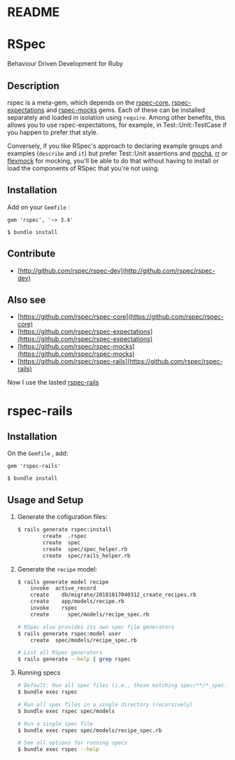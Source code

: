 # README

# RSpec

Behaviour Driven Development for Ruby

## Description

rspec is a meta-gem, which depends on the
[rspec-core](https://github.com/rspec/rspec-core),
[rspec-expectations](https://github.com/rspec/rspec-expectations)
and [rspec-mocks](https://github.com/rspec/rspec-mocks) gems. Each of these
can be installed separately and loaded in isolation using `require`. Among
other benefits, this allows you to use rspec-expectations, for example, in
Test::Unit::TestCase if you happen to prefer that style.

Conversely, if you like RSpec's approach to declaring example groups and
examples (`describe` and `it`) but prefer Test::Unit assertions and
[mocha](https://github.com/freerange/mocha), [rr](https://github.com/rr/rr)
or [flexmock](https://github.com/jimweirich/flexmock) for mocking, you'll be
able to do that without having to install or load the components of RSpec that
you're not using.

## Installation
Add on your `Gemfile` :

    gem 'rspec', '~> 3.4'

    $ bundle install 


## Contribute

* [http://github.com/rspec/rspec-dev](http://github.com/rspec/rspec-dev)

## Also see

* [https://github.com/rspec/rspec-core](https://github.com/rspec/rspec-core)
* [https://github.com/rspec/rspec-expectations](https://github.com/rspec/rspec-expectations)
* [https://github.com/rspec/rspec-mocks](https://github.com/rspec/rspec-mocks)
* [https://github.com/rspec/rspec-rails](https://github.com/rspec/rspec-rails)


Now I use the lasted [rspec-rails](https://github.com/rspec/rspec-rails)

# rspec-rails

## Installation
On the `Gemfile` , add:

    gem 'rspec-rails'

    $ bundle install


## Usage and Setup
1. Generate the cofiguration files:

    ```sh
    $ rails generate rspec:install
            create  .rspec
            create  spec
            create  spec/spec_helper.rb
            create  spec/rails_helper.rb
    ```

2. Generate the `recipe` model:

    ```sh
    $ rails generate model recipe
        invoke  active_record
        create    db/migrate/20181017040312_create_recipes.rb
        create    app/models/recipe.rb
        invoke    rspec
        create      spec/models/recipe_spec.rb

    # RSpec also provides its own spec file generators
    $ rails generate rspec:model user
        create  spec/models/recipe_spec.rb

    # List all RSpec generators
    $ rails generate --help | grep rspec
    ```

3. Running specs

    ```sh
    # Default: Run all spec files (i.e., those matching spec/**/*_spec.rb)
    $ bundle exec rspec

    # Run all spec files in a single directory (recursively)
    $ bundle exec rspec spec/models

    # Run a single spec file
    $ bundle exec rspec spec/models/recipe_spec.rb

    # See all options for running specs
    $ bundle exec rspec --help
    ```





